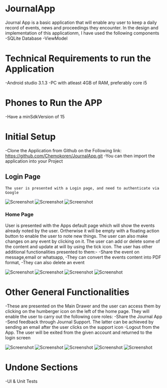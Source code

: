 # JournalApp
Journal App is a basic application that will enable any user to keep a daily record of events, news and proceedings they encounter.
In the design and implementation of this applicationm, I have used the following components
-SQLite Database
-ViewModel
# Technical Requirements to run the Application
-Android studio 3.1.3
-PC with atleast 4GB of RAM, preferably core i5

# Phones to Run the APP
-Have a minSdkVersion of 15

# Initial Setup
-Clone the Application from Github on the Following link: https://github.com/Chemokoren/JournalApp.git
-You can then import the application into your Project

## Login Page

```
The user is presented with a Login page, and need to authenticate via Google
```

![Screenshot](https://github.com/Chemokoren/JournalApp/blob/master/images/Screenshot_1530472885.png)
![Screenshot](https://github.com/Chemokoren/JournalApp/blob/master/images/Screenshot_1530472548.png)
![Screenshot](https://github.com/Chemokoren/JournalApp/blob/master/images/Screenshot_1530472572.png)

### Home Page
User is presented with the Apps default page which will show the events already noted by the user. Ortherwise it will be empty with
a floating action button to enable the user to note new things.
The user can also make changes on any event by clicking on it. The user can add or delete some of the content and update at will by
using the tick icon.
The user has other additional functionalities presented to them:-
-Share the event on message,email or whatsapp,
-They can convert the events content into PDF format,
-They can also delete an event

![Screenshot](https://github.com/Chemokoren/JournalApp/blob/master/images/Screenshot_1530472636.png)
![Screenshot](https://github.com/Chemokoren/JournalApp/blob/master/images/Screenshot_1530472600.png)
![Screenshot](https://github.com/Chemokoren/JournalApp/blob/master/images/Screenshot_1530474667.png)
![Screenshot](https://github.com/Chemokoren/JournalApp/blob/master/images/Screenshot_1530472627.png)

# Other General Functionalities
-These are presented on the Main Drawer and the user can access them by clicking on the humberger icon on the left of the home page.
They will enable the user to carry out the following core roles:
-Share the Journal App
-Send feedback through Journal Support. The latter can be achieved by sending an email after the user clicks on the support icon
-Logout from the App. The user will be exited from the given account and returned to the login screen

![Screenshot](https://github.com/Chemokoren/JournalApp/blob/master/images/Screenshot_1530472587.png)
![Screenshot](https://github.com/Chemokoren/JournalApp/blob/master/images/Screenshot_1530472644.png)
![Screenshot](https://github.com/Chemokoren/JournalApp/blob/master/images/Screenshot_1530472652.png)
![Screenshot](https://github.com/Chemokoren/JournalApp/blob/master/images/Screenshot_1530472665.png)
![Screenshot](https://github.com/Chemokoren/JournalApp/blob/master/images/Screenshot_1530474682.png)
# Undone Sections
-UI & Unit Tests
